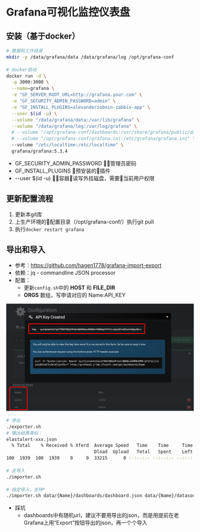 # Grafana可视化监控仪表盘

## 安装（基于docker）

```bash
# 数据和工作目录
mkdir -p /data/grafana/data /data/grafana/log /opt/grafana-conf

# docker启动
docker run -d \
  -p 3000:3000 \
  --name=grafana \
  -e "GF_SERVER_ROOT_URL=http://grafana.your.com" \
  -e "GF_SECURITY_ADMIN_PASSWORD=admin" \
  -e "GF_INSTALL_PLUGINS=alexanderzobnin-zabbix-app" \
  --user $(id -u) \
  --volume "/data/grafana/data:/var/lib/grafana" \
  --volume "/data/grafana/log:/var/log/grafana" \
  # --volume "/opt/grafana-conf/dashboards:/usr/share/grafana/public/dashboards" \
  # --volume "/opt/grafana-conf/grafana.ini:/etc/grafana/grafana.ini" \
  --volume "/etc/localtime:/etc/localtime" \
  grafana/grafana:5.3.4
```

* GF_SECURITY_ADMIN_PASSWORD 管理员密码
* GF_INSTALL_PLUGINS 预安装的插件
* --user $(id -u) 容器读写外挂磁盘，需要当前用户权限

## 更新配置流程

1. 更新本git库
2. 上生产环境的配置目录（/opt/grafana-conf/）执行git pull
3. 执行`docker restart grafana`

## 导出和导入

* 参考：https://github.com/hagen1778/grafana-import-export
* 依赖：jq - commandline JSON processor
* 配置：
  * 更新`config.sh`中的 **HOST** 和 **FILE_DIR**
  * **ORGS** 数组，写申请对应的 Name:API_KEY

![api权限的key](api_key.png)

```bash
# 导出
./exporter.sh
# 输出结果类似：
elastalert-xxx.json
  % Total    % Received % Xferd  Average Speed   Time    Time     Time  Current
                                 Dload  Upload   Total   Spent    Left  Speed
100  1939  100  1939    0     0  33215      0 --:--:-- --:--:-- --:--:-- 33431

# 全导入
./importer.sh

# 指定导入，支持*
./importer.sh data/{Name}/dashboards/dashboard.json data/{Name}/datasources/*.json
```

* 踩坑
  * dashboards中有随机url，建议不要用导出的json，而是用提前在老Grafana上用“Export”按钮导出的json，再一个个导入